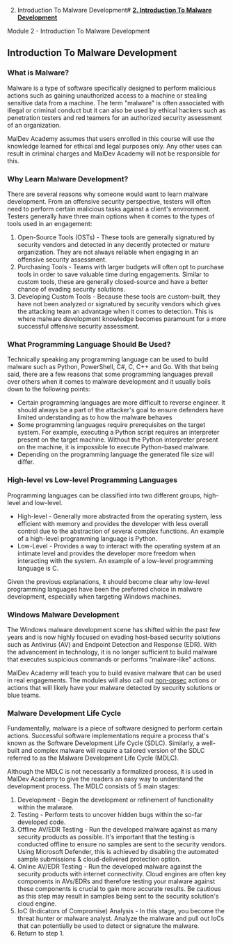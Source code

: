 2. Introduction To Malware Development# [****2. Introduction To Malware Development****](https://maldevacademy.com/modules/2)

Module 2 - Introduction To Malware Development

## **Introduction To Malware Development**

### **What is Malware?**

Malware is a type of software specifically designed to perform malicious actions such as gaining unauthorized access to a machine or stealing sensitive data from a machine. The term "malware" is often associated with illegal or criminal conduct but it can also be used by ethical hackers such as penetration testers and red teamers for an authorized security assessment of an organization.

MalDev Academy assumes that users enrolled in this course will use the knowledge learned for ethical and legal purposes only. Any other uses can result in criminal charges and MalDev Academy will not be responsible for this.

### **Why Learn Malware Development?**

There are several reasons why someone would want to learn malware development. From an offensive security perspective, testers will often need to perform certain malicious tasks against a client's environment. Testers generally have three main options when it comes to the types of tools used in an engagement:

1. Open-Source Tools (OSTs) - These tools are generally signatured by security vendors and detected in any decently protected or mature organization. They are not always reliable when engaging in an offensive security assessment.
2. Purchasing Tools - Teams with larger budgets will often opt to purchase tools in order to save valuable time during engagements. Similar to custom tools, these are generally closed-source and have a better chance of evading security solutions.
3. Developing Custom Tools - Because these tools are custom-built, they have not been analyzed or signatured by security vendors which gives the attacking team an advantage when it comes to detection. This is where malware development knowledge becomes paramount for a more successful offensive security assessment.

### **What Programming Language Should Be Used?**

Technically speaking any programming language can be used to build malware such as Python, PowerShell, C#, C, C++ and Go. With that being said, there are a few reasons that some programming languages prevail over others when it comes to malware development and it usually boils down to the following points:

* Certain programming languages are more difficult to reverse engineer. It should always be a part of the attacker's goal to ensure defenders have limited understanding as to how the malware behaves
* Some programming languages require prerequisites on the target system. For example, executing a Python script requires an interpreter present on the target machine. Without the Python interpreter present on the machine, it is impossible to execute Python-based malware.
* Depending on the programming language the generated file size will differ.

### **High-level vs Low-level Programming Languages**

Programming languages can be classified into two different groups, high-level and low-level.

* High-level - Generally more abstracted from the operating system, less efficient with memory and provides the developer with less overall control due to the abstraction of several complex functions. An example of a high-level programming language is Python.
* Low-Level - Provides a way to interact with the operating system at an intimate level and provides the developer more freedom when interacting with the system. An example of a low-level programming language is C.

Given the previous explanations, it should become clear why low-level programming languages have been the preferred choice in malware development, especially when targeting Windows machines.

### **Windows Malware Development**

The Windows malware development scene has shifted within the past few years and is now highly focused on evading host-based security solutions such as Antivirus (AV) and Endpoint Detection and Response (EDR). With the advancement in technology, it is no longer sufficient to build malware that executes suspicious commands or performs "malware-like" actions.

MalDev Academy will teach you to build evasive malware that can be used in real engagements. The modules will also call out [non-opsec](https://redteam.guide/docs/definitions/#:~:text=OPSEC%20or%20Operational%20Security%20is,that%20eliminate%20or%20reduce%20adversary) actions or actions that will likely have your malware detected by security solutions or blue teams.

### **Malware Development Life Cycle**

Fundamentally, malware is a piece of software designed to perform certain actions. Successful software implementations require a process that's known as the Software Development Life Cycle (SDLC). Similarly, a well-built and complex malware will require a tailored version of the SDLC referred to as the Malware Development Life Cycle (MDLC).

Although the MDLC is not necessarily a formalized process, it is used in MalDev Academy to give the readers an easy way to understand the development process. The MDLC consists of 5 main stages:

1. Development - Begin the development or refinement of functionality within the malware.
2. Testing - Perform tests to uncover hidden bugs within the so-far developed code.
3. Offline AV/EDR Testing - Run the developed malware against as many security products as possible. It's important that the testing is conducted offline to ensure no samples are sent to the security vendors. Using Microsoft Defender, this is achieved by disabling the automated sample submissions & cloud-delivered protection option.
4. Online AV/EDR Testing - Run the developed malware against the security products with internet connectivity. Cloud engines are often key components in AVs/EDRs and therefore testing your malware against these components is crucial to gain more accurate results. Be cautious as this step may result in samples being sent to the security solution's cloud engine.
5. IoC (Indicators of Compromise) Analysis - In this stage, you become the threat hunter or malware analyst. Analyze the malware and pull out IoCs that can potentially be used to detect or signature the malware.
6. Return to step 1.
